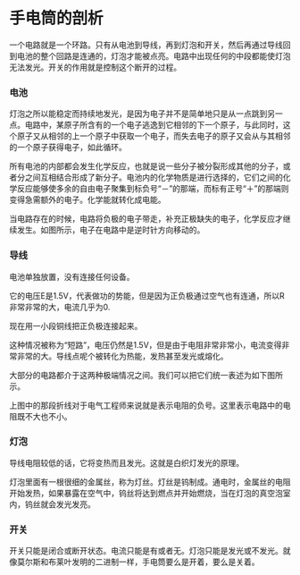 手电筒的剖析
===========

一个电路就是一个环路。只有从电池到导线，再到灯泡和开关，然后再通过导线回到电池的整个回路是连通的，灯泡才能被点亮。电路中出现任何的中段都能使灯泡无法发光。开关的作用就是控制这个断开的过程。

### 电池

灯泡之所以能稳定而持续地发光，是因为电子并不是简单地只是从一点跳到另一点。电路中，某原子所含有的一个电子逃逸到它相邻的下一个原子，与此同时，这个原子又从相邻的上一个原子中获取一个电子，而失去电子的原子又会从与其相邻的一个原子获得电子，如此循环。

所有电池的内部都会发生化学反应，也就是说一些分子被分裂形成其他的分子，或者分之间互相结合形成了新分子。电池内的化学物质是进行选择的，它们之间的化学反应能够使多余的自由电子聚集到标负号“－”的那端，而标有正号“＋”的那端则变得急需额外的电子。化学能就转化成电能。

当电路存在的时候，电路将负极的电子带走，补充正极缺失的电子，化学反应才继续发生。如图所示，电子在电路中是逆时针方向移动的。




### 导线

电池单独放置，没有连接任何设备。




它的电压E是1.5V，代表做功的势能，但是因为正负极通过空气也有连通，所以R非常非常的大，电流几乎为0.

现在用一小段铜线把正负极连接起来。



这种情况被称为“短路”，电压仍然是1.5V，但是由于电阻非常非常小，电流变得非常非常的大。导线点呢个被转化为热能，发热甚至发光或熔化。

大部分的电路都介于这两种极端情况之间。我们可以把它们统一表述为如下图所示。



上图中的那段折线对于电气工程师来说就是表示电阻的负号。这里表示电路中的电阻既不大也不小。

### 灯泡

导线电阻较低的话，它将变热而且发光。这就是白织灯发光的原理。

灯泡里面有一根很细的金属丝，称为灯丝。灯丝是钨制成。通电时，金属丝的电阻开始发热，如果暴露在空气中，钨丝将达到燃点并开始燃烧，当在灯泡的真空泡室内，钨丝就会发光发亮。


### 开关

开关只能是闭合或断开状态。电流只能是有或者无。灯泡只能是发光或不发光。就像莫尔斯和布莱叶发明的二进制一样，手电筒要么是开着，要么是关着。
